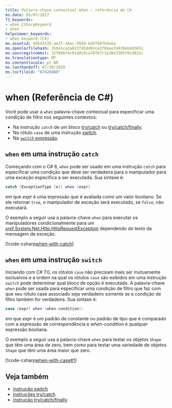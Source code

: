 ```yaml
---
title: Palavra-chave contextual when – referência de C#
ms.date: 03/07/2017
f1_keywords:
- when_CSharpKeyword
- when
helpviewer_keywords:
- when keyword [C#]
ms.assetid: dd543335-ae37-48ac-9560-bd5f047b9aea
ms.openlocfilehash: 2b041ca3a821f45dd63ce3f6bee7a920eb495651
ms.sourcegitcommit: 32f0d6f4c01ddc6ca78767c3a30e3305f8cd032c
ms.translationtype: MT
ms.contentlocale: pt-BR
ms.lasthandoff: 07/30/2020
ms.locfileid: "87426989"
---
```

# <a name="when-c-reference"></a>when (Referência de C#)

Você pode usar a `when` palavra-chave contextual para especificar uma condição de filtro nos seguintes contextos:

- Na instrução `catch` de um bloco [try/catch](try-catch.md) ou [try/catch/finally](try-catch-finally.md).
- No rótulo `case` de uma instrução [switch](switch.md).
- Na [ `switch` expressão](../operators/switch-expression.md).

## <a name="when-in-a-catch-statement"></a>`when` em uma instrução `catch`

Começando com o C# 6, `when` pode ser usado em uma instrução `catch` para especificar uma condição que deve ser verdadeira para o manipulador para uma exceção específica a ser executada. Sua sintaxe é:

```csharp
catch (ExceptionType [e]) when (expr)
```

em que *expr* é uma expressão que é avaliada como um valor booliano. Se ele retornar `true`, o manipulador de exceção será executado, se `false`, não executará.

O exemplo a seguir usa a palavra-chave `when` para executar os manipuladores condicionalmente para um <xref:System.Net.Http.HttpRequestException> dependendo do texto da mensagem de exceção.

[!code-csharp[when-with-catch](~/samples/snippets/csharp/language-reference/keywords/when/catch.cs)]

## <a name="when-in-a-switch-statement"></a>`when` em uma instrução `switch`

Iniciando com C# 7.0, os rótulos `case` não precisam mais ser mutuamente exclusivos e a ordem na qual os rótulos `case` são exibidos em uma instrução `switch` pode determinar qual bloco de opção é executado. A palavra-chave `when` pode ser usada para especificar uma condição de filtro que faz com que seu rótulo case associado seja verdadeiro somente se a condição de filtro também for verdadeira. Sua sintaxe é:

```csharp
case (expr) when (when-condition):
```

em que *expr* é um padrão de constante ou padrão de tipo que é comparado com a expressão de correspondência e *when-condition* é qualquer expressão booliana.

O exemplo a seguir usa a palavra-chave `when` para testar os objetos `Shape` que têm uma área de zero, bem como para testar uma variedade de objetos `Shape` que têm uma área maior que zero.

[!code-csharp[when-with-case#1](~/samples/snippets/csharp/language-reference/keywords/when/when.cs#1)]

## <a name="see-also"></a>Veja também

- [instrução switch](switch.md)
- [instruções try/catch](try-catch.md)
- [instrução try/catch/finally](try-catch-finally.md)

